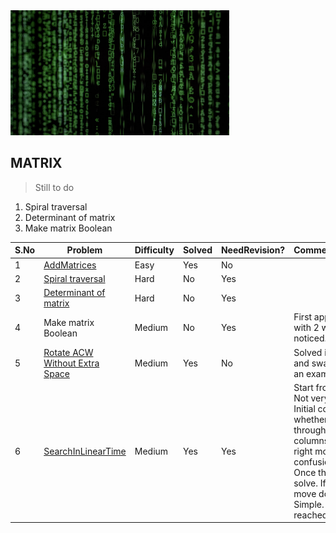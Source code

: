 <img src="../../../../../resources/matrix.jpg" alt="search" height="200" width="350">

## MATRIX


> Still to do


1. Spiral traversal
2. Determinant of matrix
3. Make matrix Boolean

 |S.No| Problem | Difficulty | Solved | NeedRevision?  | Comments/Algorithms/Tags  |
 |---|---|---|---|---|---|
  |1| [AddMatrices](AddMatrices.java) |  Easy |Yes | No
  |2|[Spiral traversal]()|  Hard | No | Yes
  |3|[Determinant of matrix]()| Hard|No|Yes
  |4|Make matrix Boolean| Medium|No|Yes| First approach failed, tried with 2 while loops. AIOBs noticed. Needs revisit.|
  |5|[Rotate ACW Without Extra Space](RotateACWWithoutExtraSpace.java)| Medium| Yes| No | Solved in one go. Transpose and swap rows. Intuitive with an example|
  |6|[SearchInLinearTime](SearchInLinearTime.java)|Medium|Yes|Yes| Start from right first corner. Not very striking or intuitive. Initial confusion exists whether to traverse row first through right on bottom columns. But. if we start with right most top element, such confusion doesn't exist. Once that's clear, it's easy to solve. If curr < expected, move down. Else move left. Simple. Once any end is reached, report false.